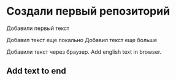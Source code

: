 # Создали первый репозиторий 

Добавили первый текст 

Добавил текст еще локально
Добавил текст еще больше

Добавили текст через браузер. Add english text in browser.

## Add text to end